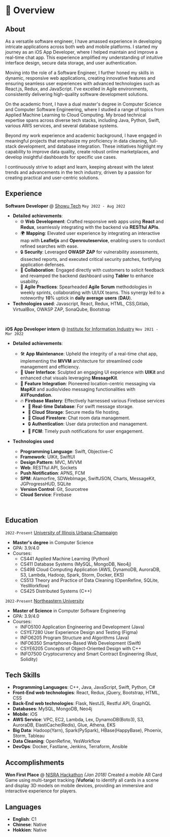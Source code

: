 # 📖 Overview

## About

As a versatile software engineer, I have amassed experience in developing intricate applications across both web and mobile platforms. I started my journey as an iOS App Developer, where I helped maintain and improve a real-time chat app. This experience amplified my understanding of intuitive interface design, secure data storage, and user authentication.

Moving into the role of a Software Engineer, I further honed my skills in dynamic, responsive web applications, creating innovative features and ensuring seamless user experiences with advanced technologies such as React.js, Redux, and JavaScript. I've excelled in Agile environments, consistently delivering high-quality software development solutions.

On the academic front, I have a dual master's degree in Computer Science and Computer Software Engineering, where I studied a range of topics from Applied Machine Learning to Cloud Computing. My broad technical expertise spans across diverse tech stacks, including Java, Python, Swift, various AWS services, and several database systems.

Beyond my work experience and academic background, I have engaged in meaningful projects that emphasize my proficiency in data cleaning, full-stack development, and database integration. These initiatives highlight my capability to improve data quality, create robust online marketplaces, and develop insightful dashboards for specific use cases.

I continuously strive to adapt and learn, keeping abreast with the latest trends and advancements in the tech industry, driven by a passion for creating practical and user-centric solutions.


## Experience

**Software Developer** @ [Showu Tech](https://www.showu.com.tw/) `May 2022 - Aug 2022`
- 𝐃𝐞𝐭𝐚𝐢𝐥𝐞𝐝 𝐚𝐜𝐡𝐢𝐞𝐯𝐞𝐦𝐞𝐧𝐭𝐬:
  - 🌐 𝐖𝐞𝐛 𝐃𝐞𝐯𝐞𝐥𝐨𝐩𝐦𝐞𝐧𝐭: Crafted responsive web apps using 𝐑𝐞𝐚𝐜𝐭 and 𝐑𝐞𝐝𝐮𝐱, seamlessly integrating with the backend via 𝐑𝐄𝐒𝐓𝐟𝐮𝐥 𝐀𝐏𝐈𝐬.
  - 🌍 𝐌𝐚𝐩𝐩𝐢𝐧𝐠: Elevated user experience by integrating an interactive map with 𝐋𝐞𝐚𝐟𝐥𝐞𝐭𝐣𝐬 and 𝐎𝐩𝐞𝐧𝐫𝐨𝐮𝐭𝐞𝐬𝐞𝐫𝐯𝐢𝐜𝐞, enabling users to conduct refined searches with ease.
  - 🔒 𝐒𝐞𝐜𝐮𝐫𝐢𝐭𝐲: Leveraged 𝐎𝐖𝐀𝐒𝐏 𝐙𝐀𝐏 for vulnerability assessments, dissected reports, and executed critical security patches, fortifying application defenses.
  - 🤝 𝐂𝐨𝐥𝐥𝐚𝐛𝐨𝐫𝐚𝐭𝐢𝐨𝐧: Engaged directly with customers to solicit feedback and revamped the backend dashboard using 𝐓𝐚𝐛𝐥𝐞𝐫 to enhance usability.
  - 🔄 𝐀𝐠𝐢𝐥𝐞 𝐏𝐫𝐚𝐜𝐭𝐢𝐜𝐞𝐬: Spearheaded 𝐀𝐠𝐢𝐥𝐞 𝐒𝐜𝐫𝐮𝐦 methodologies in weekly sprints, collaborating with UI/UX teams. This synergy led to a noteworthy 𝟏𝟎% uptick in 𝐝𝐚𝐢𝐥𝐲 𝐚𝐯𝐞𝐫𝐚𝐠𝐞 𝐮𝐬𝐞𝐫𝐬 (𝐃𝐀𝐔).
- 𝐓𝐞𝐜𝐡𝐧𝐨𝐥𝐨𝐠𝐢𝐞𝐬 𝐮𝐬𝐞𝐝: Javascript, React, Redux, HTML, CSS,Gitlab, VirtualBox, OWASP ZAP, SonaQube, Bootstrap

&nbsp;

**iOS App Developer intern** @ [Institute for Information Industry](https://web.iii.org.tw/) `Nov 2021 - Mar 2022`

- 𝐃𝐞𝐭𝐚𝐢𝐥𝐞𝐝 𝐚𝐜𝐡𝐢𝐞𝐯𝐞𝐦𝐞𝐧𝐭𝐬:
  - 🛠️ 𝐀𝐩𝐩 𝐌𝐚𝐢𝐧𝐭𝐞𝐧𝐚𝐧𝐜𝐞: Upheld the integrity of a real-time chat app, implementing the 𝐌𝐕𝐕𝐌 architecture for streamlined code management and efficiency.
  - 🎨 𝐔𝐬𝐞𝐫 𝐈𝐧𝐭𝐞𝐫𝐟𝐚𝐜𝐞: Sculpted an engaging UI experience with 𝐔𝐈𝐊𝐢𝐭 and enhanced chat visuals leveraging 𝐌𝐞𝐬𝐬𝐚𝐠𝐞𝐊𝐢𝐭.
  - 📍 𝐅𝐞𝐚𝐭𝐮𝐫𝐞 𝐈𝐧𝐭𝐞𝐠𝐫𝐚𝐭𝐢𝐨𝐧: Pioneered location-centric messaging via 𝐌𝐚𝐩𝐊𝐢𝐭 and audio/video messaging functionalities with 𝐀𝐕𝐅𝐨𝐮𝐧𝐝𝐚𝐭𝐢𝐨𝐧.
  - 🔥 𝐅𝐢𝐫𝐞𝐛𝐚𝐬𝐞 𝐌𝐚𝐬𝐭𝐞𝐫𝐲: Effectively harnessed various Firebase services
    - 📨 𝐑𝐞𝐚𝐥-𝐭𝐢𝐦𝐞 𝐃𝐚𝐭𝐚𝐛𝐚𝐬𝐞: For swift message storage.
    - 📂 𝐂𝐥𝐨𝐮𝐝 𝐒𝐭𝐨𝐫𝐚𝐠𝐞: Secure media file hosting.
    - 💬 𝐂𝐥𝐨𝐮𝐝 𝐅𝐢𝐫𝐞𝐬𝐭𝐨𝐫𝐞: Chat room data management.
    - 🔒 𝐀𝐮𝐭𝐡𝐞𝐧𝐭𝐢𝐜𝐚𝐭𝐢𝐨𝐧: User data protection and management.
    - 🔔 𝐅𝐂𝐌: Timely push notifications for user engagement.

- 𝐓𝐞𝐜𝐡𝐧𝐨𝐥𝐨𝐠𝐢𝐞𝐬 𝐮𝐬𝐞𝐝
  - **Programming Language**: Swift, Objective-C
  - **Framework**: UIKit, SwiftUI
  - **Design Pattern**: MVC, MVVM
  - **Web**: RESTful API, Sockets
  - **Push Notification**: APNS, FCM
  - **SPM**: Alamorfire, SDWebImage, SwiftJSON, Charts, MessageKit, JGProgressHUD, SQLite
  - **Version Control**: Git, Sourcetree
  - **Cloud Service**: Firebase
  
&nbsp;

## Education

`2022-Present` [University of Illinois Urbana-Champaign](https://illinois.edu/)
- **Master's degree** in Computer Science
- GPA: 3.9/4.0
- Courses:
  - CS441 Applied Machine Learning (Python)
  - CS411 Database Systems (MySQL, MongoDB, Neo4j)
  - CS498 Cloud Computing Application 
 (AWS, DynamoDB, AuroraDB, S3, Lambda, Hadoop, Spark, Storm, Docker, EKS)
  - CS513 Theory and Practice of Data Cleaning (OpenRefine, SQLite, YesWorkflow)
  - CS425 Distributed Systems (C++)


`2022-Present` [Northeastern University](https://www.northeastern.edu/)
- **Master of Science** in Computer Software Engineering
- GPA: 3.9/4.0
- Courses:
  - INFO5100 Application Engineering and Development (Java)
  - CSYE7280 User Experience Design and Testing (Figma)
  - INFO6205 Program Structure and Algorithms (Java)
  - INFO6350 Smartphones-Based Web Development (Swift)
  - CSYE6205 Concepts of Object-Oriented Design with C++
  - INFO7500 Cryptocurrency and Smart Contract Engineering (Rust, Solidity) 


## Tech Skills
- **Programming Languages**: C++, Java, JavaScript, Swift, Python, C#
- **Front-End web technologies**: React, Redux, jQuery, Bootstrap, HTML, CSS
- **Back-End web technologies**: Flask, NestJS, Restful API, GraphQL
- **Databases**: MySQL, MongoDB, Neo4j
- **Mobile**: iOS
- **AWS Service**: VPC, EC2, Lambda, Lex, DynamoDB(Boto3), S3, AuroraDB, ElastiCache(Redis), Glue, Athena, EKS
- **Big Data**: Hadoop(Yarn), Spark(PySpark), HBase(HappyBase), Phoenix, Storm, Tableau
- **Data Cleaning**: OpenRefine, YesWorkflow
- **DevOps**: Docker, Fastlane, Jenkins, Terraform, Ansible

## Accomplishments
**Won First Place** @ [NISRA Hackathon](http://nisrahackathon.github.io/Hackathon16/) _(Jan 2018)_
Created a mobile AR Card Game using multi-target tracking (**Vuforia**) to identify all cards in a scene and display 3D models on mobile devices, providing an immersive and interactive experience for players.

## Languages
- **English**: C1
- **Chinese**: Native
- **Hokkien**: Native